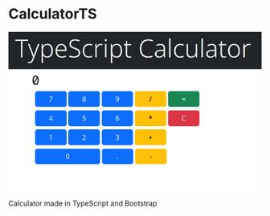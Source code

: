 # CalculatorTS

<img src="./Github/calculator.png" alt="Calculator main page image">

Calculator made in TypeScript and Bootstrap
